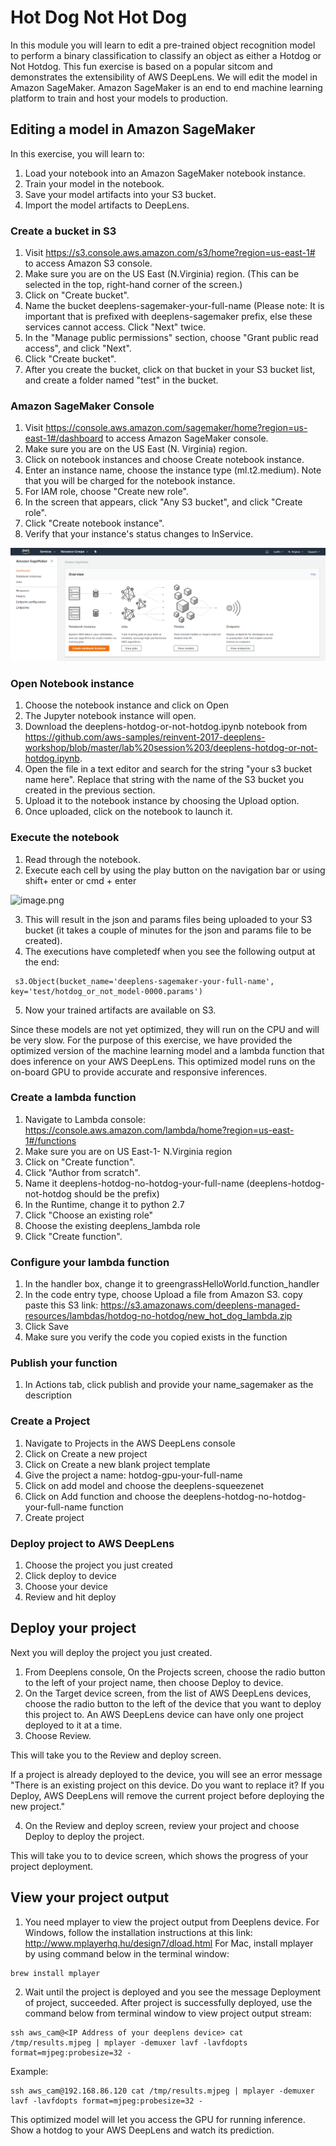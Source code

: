 # Hot Dog Not Hot Dog

In this module you will learn to edit a pre-trained object recognition model to perform a binary classification to classify an object as either a Hotdog or Not Hotdog. This fun exercise is based on a popular sitcom and demonstrates the extensibility of AWS DeepLens. We will edit the model in Amazon SageMaker. Amazon SageMaker is an end to end machine learning platform to train and host your models to production.

## Editing a model in Amazon SageMaker

In this exercise, you will learn to:

1. Load your notebook into an Amazon SageMaker notebook instance.
2. Train your model in the notebook.
3. Save your model artifacts into your S3 bucket.
4. Import the model artifacts to DeepLens.

### Create a bucket in S3

1. Visit https://s3.console.aws.amazon.com/s3/home?region=us-east-1# to access Amazon S3 console.
2. Make sure you are on the US East (N.Virginia) region. (This can be selected in the top, right-hand corner of the screen.)
3. Click on "Create bucket".
4. Name the bucket deeplens-sagemaker-your-full-name (Please note: It is important that is prefixed with deeplens-sagemaker prefix, else these services cannot access. Click "Next" twice.
5. In the "Manage public permissions" section, choose "Grant public read access", and click "Next".
6. Click "Create bucket".
7. After you create the bucket, click on that bucket in your S3 bucket list, and create a folder named "test" in the bucket.

### Amazon SageMaker Console

1. Visit https://console.aws.amazon.com/sagemaker/home?region=us-east-1#/dashboard to access Amazon SageMaker console.
2. Make sure you are on the US East (N. Virginia) region.
3. Click on notebook instances and choose Create notebook instance.
4. Enter an instance name, choose the instance type (ml.t2.medium). Note that you will be charged for the notebook instance.
5. For IAM role, choose "Create new role".
6. In the screen that appears, click "Any S3 bucket", and click "Create role".
7. Click "Create notebook instance".
8. Verify that your instance's status changes to InService.

![](assets/sagemaker.png)

### Open Notebook instance

1. Choose the notebook instance and click on Open
2. The Jupyter notebook instance will open.
3. Download the deeplens-hotdog-or-not-hotdog.ipynb notebook from https://github.com/aws-samples/reinvent-2017-deeplens-workshop/blob/master/lab%20session%203/deeplens-hotdog-or-not-hotdog.ipynb.
4. Open the file in a text editor and search for the string "your s3 bucket name here".  Replace that string with the name of the S3 bucket you created in the previous section.
5. Upload it to the notebook instance by choosing the Upload option.
6. Once uploaded, click on the notebook to launch it.

### Execute the notebook

1. Read through the notebook.
2. Execute each cell by using the play button on the navigation bar or using shift+ enter or cmd + enter

![image.png](https://raw.githubusercontent.com/aws-samples/reinvent-2017-deeplens-workshop/master/lab%20session%203/assets/2.png?token=AKs8xt7roxuqN3uel75y9ZGA8cBW5Jgtks5aKB3cwA%3D%3D)

3. This will result in the json and params files being uploaded to your S3 bucket (it takes a couple of minutes for the json and params file to be created).
4. The executions have completedf when you see the following output at the end:

```
 s3.Object(bucket_name='deeplens-sagemaker-your-full-name', key='test/hotdog_or_not_model-0000.params')
```

5. Now your trained artifacts are available on S3.

Since these models are not yet optimized, they will run on the CPU and will be very slow. For the purpose of this exercise, we have provided the optimized version of the machine learning model and a lambda function that does inference on your AWS DeepLens. This optimized model runs on the on-board GPU to provide accurate and responsive inferences.

### Create a lambda function

1. Navigate to Lambda console: https://console.aws.amazon.com/lambda/home?region=us-east-1#/functions
2. Make sure you are on US East-1- N.Virginia region
3. Click on "Create function".
4. Click "Author from scratch".
5. Name it deeplens-hotdog-no-hotdog-your-full-name (deeplens-hotdog-not-hotdog should be the prefix)
6. In the Runtime, change it to python 2.7
7. Click "Choose an existing role"
8. Choose the existing deeplens_lambda role
9. Click "Create function".

### Configure your lambda function

1. In the handler box, change it to greengrassHelloWorld.function_handler
2. In the code entry type, choose Upload a file from Amazon S3. copy paste this S3 link: https://s3.amazonaws.com/deeplens-managed-resources/lambdas/hotdog-no-hotdog/new_hot_dog_lambda.zip
3. Click Save
4. Make sure you verify the code you copied exists in the function

### Publish your function
1. In Actions tab, click publish and provide your name_sagemaker as the description

### Create a Project
1. Navigate to Projects in the AWS DeepLens console
2. Click on Create a new project
3. Click on Create a new blank project template
4. Give the project a name: hotdog-gpu-your-full-name
5. Click on add model and choose the deeplens-squeezenet
6. Click on Add function and choose the deeplens-hotdog-no-hotdog-your-full-name function
7. Create project

### Deploy project to AWS DeepLens

1. Choose the project you just created
2. Click deploy to device
3. Choose your device
4. Review and hit deploy

## Deploy your project

Next you will deploy the project you just created.

1. From Deeplens console, On the Projects screen, choose the radio button to the left of your project name, then choose Deploy to device.
2. On the Target device screen, from the list of AWS DeepLens devices, choose the radio button to the left of the device that you want to deploy this project to. An AWS DeepLens device can have only one project deployed to it at a time.
3. Choose Review.

  This will take you to the Review and deploy screen.

  If a project is already deployed to the device, you will see an error message
  "There is an existing project on this device. Do you want to replace it?
  If you Deploy, AWS DeepLens will remove the current project before deploying the new project."

4. On the Review and deploy screen, review your project and choose Deploy to deploy the project.

This will take you to to device screen, which shows the progress of your project deployment.

## View your project output

1. You need mplayer to view the project output from Deeplens device. For Windows, follow the installation instructions at this link: http://www.mplayerhq.hu/design7/dload.html
   For Mac, install mplayer by using command below in the terminal window:

```
brew install mplayer
```

2. Wait until the project is deployed and you see the message Deployment of project, succeeded. After project is successfully deployed, use the command below from terminal window to view project output stream:

```
ssh aws_cam@<IP Address of your deeplens device> cat /tmp/results.mjpeg | mplayer -demuxer lavf -lavfdopts format=mjpeg:probesize=32 -
```
Example:
```
ssh aws_cam@192.168.86.120 cat /tmp/results.mjpeg | mplayer -demuxer lavf -lavfdopts format=mjpeg:probesize=32 -
```

This optimized model will let you access the GPU for running inference. Show a hotdog to your AWS DeepLens and watch its prediction.

